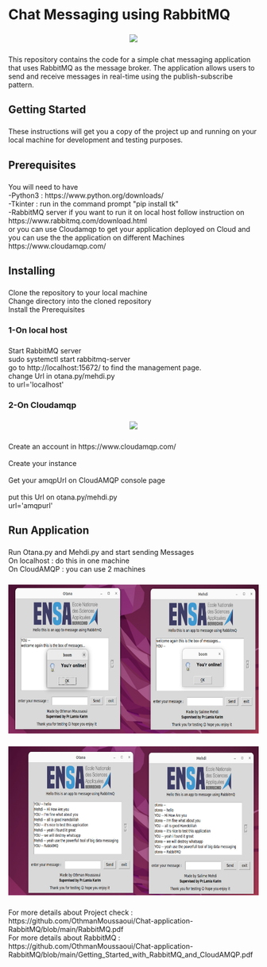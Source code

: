 <h1 align="left">Chat Messaging using RabbitMQ</h1>

###

<div align="center">
  <img height="" src="https://www.rabbitmq.com/img/logo-rabbitmq.svg"  />
</div>

###

<p align="left">This repository contains the code for a simple chat messaging application that uses RabbitMQ as the message broker. The application allows users to send and receive messages in real-time using the publish-subscribe pattern.</p>

###

<h2 align="left">Getting Started</h2>

###

<p align="left">These instructions will get you a copy of the project up and running on your local machine for development and testing purposes.</p>

###

<h2 align="left">Prerequisites</h2>

###

<p align="left">You will need to have <br>-Python3 : https://www.python.org/downloads/<br>-Tkinter : run in the command prompt  "pip install tk"<br>-RabbitMQ server if you want to run it on local host  follow instruction on https://www.rabbitmq.com/download.html<br>or you can use Cloudamqp to get your application deployed on Cloud and you can use the the application on different Machines <br>https://www.cloudamqp.com/</p>

###

<h2 align="left">Installing</h2>

###

<p align="left">Clone the repository to your local machine<br>Change directory into the cloned repository<br>Install the Prerequisites</p>

###

<h3 align="left">1-On local host</h3>

###

<p align="left">Start RabbitMQ server<br>sudo systemctl start rabbitmq-server<br>go to http://localhost:15672/ to find the management page.<br>change Url in otana.py/mehdi.py<br>to  url='localhost'</p>

###

<h3 align="left">2-On Cloudamqp</h3>

###

<div align="center">
  <img height="" src="https://www.pulumi.com/logos/pkg/cloudamqp.svg"  />
</div>

###

<p align="left">Create an account in https://www.cloudamqp.com/<br><br>Create your instance<br><br>Get your amqpUrl on CloudAMQP console page<br><br>put this Url on otana.py/mehdi.py <br>url='amqpurl'</p>

###

<h2 align="left">Run Application</h2>

###

<p align="left">Run Otana.py and Mehdi.py and start sending Messages <br>On localhost : do this in one machine <br>On CloudAMQP : you can use 2 machines</p>

###

<div align="center">
  <img height="300" src="https://raw.githubusercontent.com/OthmanMoussaoui/Chat-application-RabbitMQ/main/Connection.jpeg"  />
</div>

###

<div align="center">
  <img height="300" src="https://raw.githubusercontent.com/OthmanMoussaoui/Chat-application-RabbitMQ/main/TEST.jpeg"  />
</div>

###

<p align="left">For more details about Project check : https://github.com/OthmanMoussaoui/Chat-application-RabbitMQ/blob/main/RabbitMQ.pdf<br>For more details about RabbitMQ :<br>https://github.com/OthmanMoussaoui/Chat-application-RabbitMQ/blob/main/Getting_Started_with_RabbitMQ_and_CloudAMQP.pdf</p>

###
